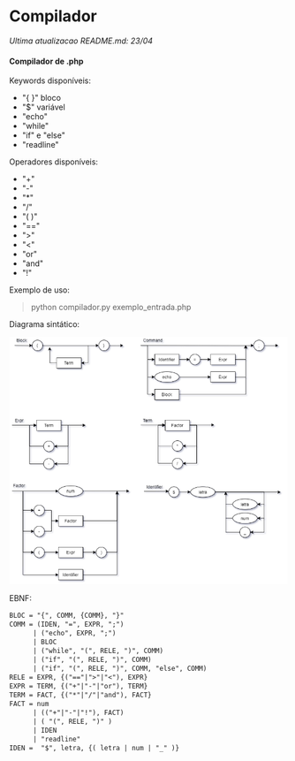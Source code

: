 # Compilador

*Ultima atualizacao README.md: 23/04*

#### Compilador de .php

Keywords disponíveis:
- "{ }" bloco
- "$" variável
- "echo"
- "while"
- "if" e "else"
- "readline"

Operadores disponíveis:
- "+"
- "-"
- "*"
- "/"
- "( )"
- "=="
- ">"
- "<"
- "or"
- "and"
- "!"

Exemplo de uso:
> python compilador.py exemplo_entrada.php

Diagrama sintático:

![Diagrama sintático](Diagrama-sintatico.png)

EBNF:
```
BLOC = "{", COMM, {COMM}, "}"
COMM = (IDEN, "=", EXPR, ";")
      | ("echo", EXPR, ";")
      | BLOC
      | ("while", "(", RELE, ")", COMM)
      | ("if", "(", RELE, ")", COMM)
      | ("if", "(", RELE, ")", COMM, "else", COMM)
RELE = EXPR, {("=="|">"|"<"), EXPR}
EXPR = TERM, {("+"|"-"|"or"), TERM}
TERM = FACT, {("*"|"/"|"and"), FACT}
FACT = num
      | (("+"|"-"|"!"), FACT)
      | ( "(", RELE, ")" )
      | IDEN
      | "readline"
IDEN =  "$", letra, {( letra | num | "_" )}
```
